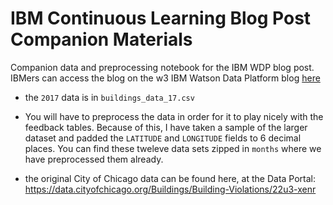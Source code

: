 # IBM Continuous Learning Blog Post Companion Materials
Companion data and preprocessing notebook for the IBM WDP blog post. IBMers can access the blog on the w3 IBM Watson Data Platform blog [here](https://w3-connections.ibm.com/blogs/2aebb2ff-a9d6-4523-a34a-dbc2c5e7d872/entry/Continuous_Learning_on_Watson_Data_Platform?lang=en_us)


- the `2017` data is in `buildings_data_17.csv`

- You will have to preprocess the data in order for it to play nicely with the feedback tables. Because of this, I have taken a sample of the larger dataset and padded the `LATITUDE` and `LONGITUDE` fields to 6 decimal places. You can find these tweleve data sets zipped in `months` where we have preprocessed them already. 

- the original City of Chicago data can be found here, at the Data Portal: https://data.cityofchicago.org/Buildings/Building-Violations/22u3-xenr



